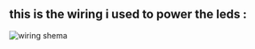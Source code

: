 this is the wiring i used to power the leds :
---
![wiring shema](https://github.com/polotinkering/optimal-ender3/assets/133749952/1d3c3d37-5982-43d6-b4b8-734dc03ef0ef)
